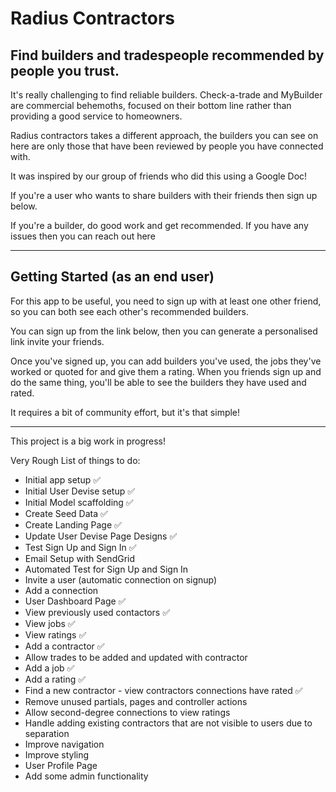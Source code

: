 # Radius Contractors

## Find builders and tradespeople recommended by people you trust.

It's really challenging to find reliable builders. Check-a-trade and MyBuilder are commercial behemoths, focused on their bottom line rather than providing a good service to homeowners.

Radius contractors takes a different approach, the builders you can see on here are only those that have been reviewed by people you have connected with.

It was inspired by our group of friends who did this using a Google Doc!



If you're a user who wants to share builders with their friends then sign up below.

If you're a builder, do good work and get recommended. If you have any issues then you can reach out here

---

## Getting Started (as an end user)

For this app to be useful, you need to sign up with at least one other friend, so you can both see each other's recommended builders.

You can sign up from the link below, then you can generate a personalised link invite your friends.

Once you've signed up, you can add builders you've used, the jobs they've worked or quoted for and give them a rating. When you friends sign up and do the same thing, you'll be able to see the builders they have used and rated.

It requires a bit of community effort, but it's that simple!

---

This project is a big work in progress!

Very Rough List of things to do:
- Initial app setup ✅
- Initial User Devise setup ✅
- Initial Model scaffolding ✅
- Create Seed Data ✅
- Create Landing Page ✅
- Update User Devise Page Designs ✅
- Test Sign Up and Sign In ✅
- Email Setup with SendGrid
- Automated Test for Sign Up and Sign In
- Invite a user (automatic connection on signup)
- Add a connection
- User Dashboard Page ✅
- View previously used contactors ✅
- View jobs ✅
- View ratings ✅
- Add a contractor ✅
- Allow trades to be added and updated with contractor
- Add a job ✅
- Add a rating ✅
- Find a new contractor - view contractors connections have rated ✅
- Remove unused partials, pages and controller actions
- Allow second-degree connections to view ratings
- Handle adding existing contractors that are not visible to users due to separation
- Improve navigation
- Improve styling
- User Profile Page
- Add some admin functionality
